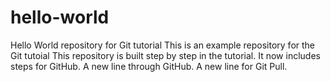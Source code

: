 # hello-world
Hello World repository for Git tutorial
This is an example repository for the Git tutoial
This repository is built step by step in the tutorial.
It now includes steps for GitHub.
A new line through GitHub.
A new line for Git Pull.
